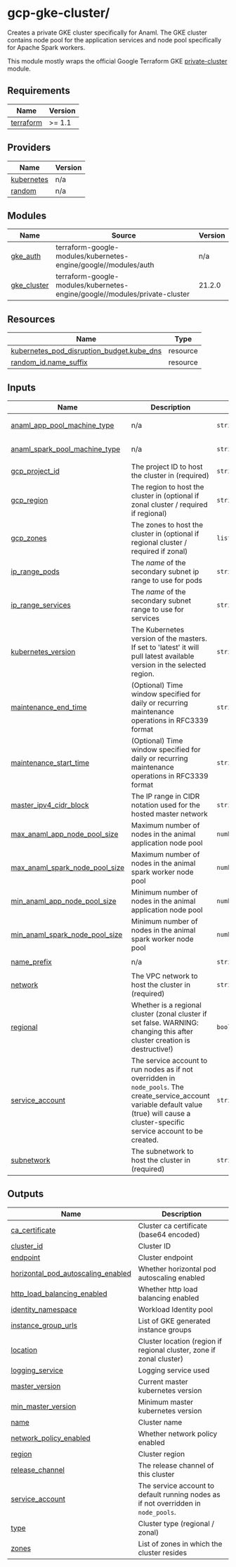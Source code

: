 <!-- BEGIN_TF_DOCS -->
# gcp-gke-cluster/

Creates a private GKE cluster specifically for Anaml. The GKE cluster contains node pool for the application services and node pool specifically for Apache Spark workers.

This module mostly wraps the official Google Terraform GKE [private-cluster](https://registry.terraform.io/modules/terraform-google-modules/kubernetes-engine/google/21.1.0/submodules/private-cluster) module.

## Requirements

| Name | Version |
|------|---------|
| <a name="requirement_terraform"></a> [terraform](#requirement\_terraform) | >= 1.1 |

## Providers

| Name | Version |
|------|---------|
| <a name="provider_kubernetes"></a> [kubernetes](#provider\_kubernetes) | n/a |
| <a name="provider_random"></a> [random](#provider\_random) | n/a |

## Modules

| Name | Source | Version |
|------|--------|---------|
| <a name="module_gke_auth"></a> [gke\_auth](#module\_gke\_auth) | terraform-google-modules/kubernetes-engine/google//modules/auth | n/a |
| <a name="module_gke_cluster"></a> [gke\_cluster](#module\_gke\_cluster) | terraform-google-modules/kubernetes-engine/google//modules/private-cluster | 21.2.0 |

## Resources

| Name | Type |
|------|------|
| [kubernetes_pod_disruption_budget.kube_dns](https://registry.terraform.io/providers/hashicorp/kubernetes/latest/docs/resources/pod_disruption_budget) | resource |
| [random_id.name_suffix](https://registry.terraform.io/providers/hashicorp/random/latest/docs/resources/id) | resource |

## Inputs

| Name | Description | Type | Default | Required |
|------|-------------|------|---------|:--------:|
| <a name="input_anaml_app_pool_machine_type"></a> [anaml\_app\_pool\_machine\_type](#input\_anaml\_app\_pool\_machine\_type) | n/a | `string` | `"e2-standard-2"` | no |
| <a name="input_anaml_spark_pool_machine_type"></a> [anaml\_spark\_pool\_machine\_type](#input\_anaml\_spark\_pool\_machine\_type) | n/a | `string` | `"e2-highmem-4"` | no |
| <a name="input_gcp_project_id"></a> [gcp\_project\_id](#input\_gcp\_project\_id) | The project ID to host the cluster in (required) | `string` | n/a | yes |
| <a name="input_gcp_region"></a> [gcp\_region](#input\_gcp\_region) | The region to host the cluster in (optional if zonal cluster / required if regional) | `string` | n/a | yes |
| <a name="input_gcp_zones"></a> [gcp\_zones](#input\_gcp\_zones) | The zones to host the cluster in (optional if regional cluster / required if zonal) | `list(string)` | `[]` | no |
| <a name="input_ip_range_pods"></a> [ip\_range\_pods](#input\_ip\_range\_pods) | The _name_ of the secondary subnet ip range to use for pods | `string` | n/a | yes |
| <a name="input_ip_range_services"></a> [ip\_range\_services](#input\_ip\_range\_services) | The _name_ of the secondary subnet range to use for services | `string` | n/a | yes |
| <a name="input_kubernetes_version"></a> [kubernetes\_version](#input\_kubernetes\_version) | The Kubernetes version of the masters. If set to 'latest' it will pull latest available version in the selected region. | `string` | n/a | yes |
| <a name="input_maintenance_end_time"></a> [maintenance\_end\_time](#input\_maintenance\_end\_time) | (Optional) Time window specified for daily or recurring maintenance operations in RFC3339 format | `string` | `null` | no |
| <a name="input_maintenance_start_time"></a> [maintenance\_start\_time](#input\_maintenance\_start\_time) | (Optional) Time window specified for daily or recurring maintenance operations in RFC3339 format | `string` | `null` | no |
| <a name="input_master_ipv4_cidr_block"></a> [master\_ipv4\_cidr\_block](#input\_master\_ipv4\_cidr\_block) | The IP range in CIDR notation used for the hosted master network | `string` | n/a | yes |
| <a name="input_max_anaml_app_node_pool_size"></a> [max\_anaml\_app\_node\_pool\_size](#input\_max\_anaml\_app\_node\_pool\_size) | Maximum number of nodes in the animal application node pool | `number` | `3` | no |
| <a name="input_max_anaml_spark_node_pool_size"></a> [max\_anaml\_spark\_node\_pool\_size](#input\_max\_anaml\_spark\_node\_pool\_size) | Maximum number of nodes in the animal spark worker node pool | `number` | `8` | no |
| <a name="input_min_anaml_app_node_pool_size"></a> [min\_anaml\_app\_node\_pool\_size](#input\_min\_anaml\_app\_node\_pool\_size) | Minimum number of nodes in the animal application node pool | `number` | `2` | no |
| <a name="input_min_anaml_spark_node_pool_size"></a> [min\_anaml\_spark\_node\_pool\_size](#input\_min\_anaml\_spark\_node\_pool\_size) | Minimum number of nodes in the animal spark worker node pool | `number` | `0` | no |
| <a name="input_name_prefix"></a> [name\_prefix](#input\_name\_prefix) | n/a | `string` | `"anaml-gke"` | no |
| <a name="input_network"></a> [network](#input\_network) | The VPC network to host the cluster in (required) | `string` | n/a | yes |
| <a name="input_regional"></a> [regional](#input\_regional) | Whether is a regional cluster (zonal cluster if set false. WARNING: changing this after cluster creation is destructive!) | `bool` | `true` | no |
| <a name="input_service_account"></a> [service\_account](#input\_service\_account) | The service account to run nodes as if not overridden in `node_pools`. The create\_service\_account variable default value (true) will cause a cluster-specific service account to be created. | `string` | `""` | no |
| <a name="input_subnetwork"></a> [subnetwork](#input\_subnetwork) | The subnetwork to host the cluster in (required) | `string` | n/a | yes |

## Outputs

| Name | Description |
|------|-------------|
| <a name="output_ca_certificate"></a> [ca\_certificate](#output\_ca\_certificate) | Cluster ca certificate (base64 encoded) |
| <a name="output_cluster_id"></a> [cluster\_id](#output\_cluster\_id) | Cluster ID |
| <a name="output_endpoint"></a> [endpoint](#output\_endpoint) | Cluster endpoint |
| <a name="output_horizontal_pod_autoscaling_enabled"></a> [horizontal\_pod\_autoscaling\_enabled](#output\_horizontal\_pod\_autoscaling\_enabled) | Whether horizontal pod autoscaling enabled |
| <a name="output_http_load_balancing_enabled"></a> [http\_load\_balancing\_enabled](#output\_http\_load\_balancing\_enabled) | Whether http load balancing enabled |
| <a name="output_identity_namespace"></a> [identity\_namespace](#output\_identity\_namespace) | Workload Identity pool |
| <a name="output_instance_group_urls"></a> [instance\_group\_urls](#output\_instance\_group\_urls) | List of GKE generated instance groups |
| <a name="output_location"></a> [location](#output\_location) | Cluster location (region if regional cluster, zone if zonal cluster) |
| <a name="output_logging_service"></a> [logging\_service](#output\_logging\_service) | Logging service used |
| <a name="output_master_version"></a> [master\_version](#output\_master\_version) | Current master kubernetes version |
| <a name="output_min_master_version"></a> [min\_master\_version](#output\_min\_master\_version) | Minimum master kubernetes version |
| <a name="output_name"></a> [name](#output\_name) | Cluster name |
| <a name="output_network_policy_enabled"></a> [network\_policy\_enabled](#output\_network\_policy\_enabled) | Whether network policy enabled |
| <a name="output_region"></a> [region](#output\_region) | Cluster region |
| <a name="output_release_channel"></a> [release\_channel](#output\_release\_channel) | The release channel of this cluster |
| <a name="output_service_account"></a> [service\_account](#output\_service\_account) | The service account to default running nodes as if not overridden in `node_pools`. |
| <a name="output_type"></a> [type](#output\_type) | Cluster type (regional / zonal) |
| <a name="output_zones"></a> [zones](#output\_zones) | List of zones in which the cluster resides |
<!-- END_TF_DOCS -->